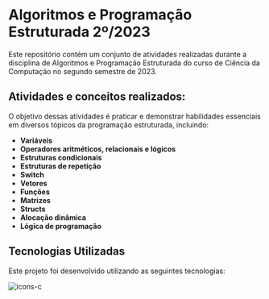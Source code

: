 # Algoritmos e Programação Estruturada 2º/2023
Este repositório contém um conjunto de atividades realizadas durante a disciplina de Algoritmos e Programação Estruturada do curso de Ciência da Computação no segundo semestre de 2023.

## Atividades e conceitos realizados:
O objetivo dessas atividades é praticar e demonstrar habilidades essenciais em diversos tópicos da programação estruturada, incluindo:

- **Variáveis**
- **Operadores aritméticos, relacionais e lógicos**
- **Estruturas condicionais**
- **Estruturas de repetição**
- **Switch**
- **Vetores**
- **Funções**
- **Matrizes**
- **Structs**
- **Alocação dinâmica**
- **Lógica de programação**

## Tecnologias Utilizadas

Este projeto foi desenvolvido utilizando as seguintes tecnologias:

![icons-c](https://github.com/user-attachments/assets/a60a549f-7407-432b-bc11-c19924955a77)
